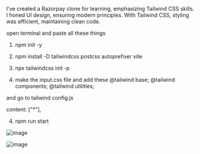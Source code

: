 I've created a Razorpay clone for learning, emphasizing Tailwind CSS skills. I honed UI design, ensuring modern principles. With Tailwind CSS, styling was efficient, maintaining clean code.


<!-- Step required to run this  -->

open terminal and paste all these things

 1. npm init -y

 2. npm install -D tailwindcss postcss autoprefixer vite

 3. npx tailwindcss init -p

 4. make the input.css file and add these 
 @tailwind base;
 @tailwind components;
 @tailwind utilities;

 and go to tailwind config.js

  content: ["*"],

  
 4. npm run start


![image](https://github.com/Sandeep-Raj-CSE/Razorpay_clone_/assets/93475813/2d010b6d-7a00-4e4d-90f6-2fe0040289e6)



![image](https://github.com/Sandeep-Raj-CSE/Razorpay_clone_/assets/93475813/4c6de617-b31e-4a15-9f22-7617c4c3fe5b)

